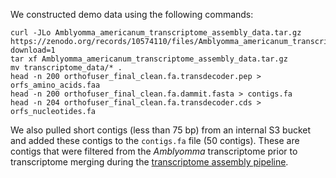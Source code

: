 We constructed demo data using the following commands:
```
curl -JLo Amblyomma_americanum_transcriptome_assembly_data.tar.gz https://zenodo.org/records/10574110/files/Amblyomma_americanum_transcriptome_assembly_data.tar.gz?download=1
tar xf Amblyomma_americanum_transcriptome_assembly_data.tar.gz
mv transcriptome_data/* .
head -n 200 orthofuser_final_clean.fa.transdecoder.pep > orfs_amino_acids.faa
head -n 200 orthofuser_final_clean.fa.dammit.fasta > contigs.fa
head -n 204 orthofuser_final_clean.fa.transdecoder.cds > orfs_nucleotides.fa
```

We also pulled short contigs (less than 75 bp) from an internal S3 bucket and added these contigs to the `contigs.fa` file (50 contigs).
These are contigs that were filtered from the *Amblyomma* transcriptome prior to transcriptome merging during the [transcriptome assembly pipeline](https://github.com/Arcadia-Science/2023-amblyomma-americanum-txome-assembly/).
